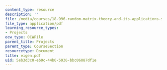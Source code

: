 ```yaml
---
content_type: resource
description: ''
file: /media/courses/18-996-random-matrix-theory-and-its-applications-spring-2004/5eb3d3c0eb0c44b65936bbc06087df1e_eigen.pdf
file_type: application/pdf
learning_resource_types:
- Projects
ocw_type: OCWFile
parent_title: Projects
parent_type: CourseSection
resourcetype: Document
title: eigen.pdf
uid: 5eb3d3c0-eb0c-44b6-5936-bbc06087df1e
---
```

